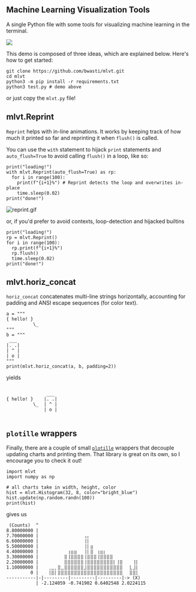 ## Machine Learning Visualization Tools

A single Python file with some tools for visualizing machine learning in the terminal.

![](https://s3.gifyu.com/images/full6615581dfdbfedcb.gif)

This demo is composed of three ideas, which are explained below.
Here's how to get started:

```
git clone https://github.com/bwasti/mlvt.git
cd mlvt
python3 -m pip install -r requirements.txt
python3 test.py # demo above
````

or just copy the `mlvt.py` file!

## mlvt.Reprint

`Reprint` helps with in-line animations.
It works by keeping track of how much it printed so far and reprinting it when `flush()` is called.

You can use the `with` statement to hijack `print` statements and `auto_flush=True` to avoid calling `flush()`
in a loop, like so:

```
print("loading!")
with mlvt.Reprint(auto_flush=True) as rp:
  for i in range(100):
    print(f"{i+1}%") # Reprint detects the loop and overwrites in-place
    time.sleep(0.02)
print("done!")
```

![reprint.gif](https://s3.gifyu.com/images/reprint.gif)

or, if you'd prefer to avoid contexts, loop-detection and hijacked builtins
```
print("loading!")
rp = mlvt.Reprint()
for i in range(100):
  rp.print(f"{i+1}%")
  rp.flush()
  time.sleep(0.02)
print("done!")
```

## mlvt.horiz_concat

`horiz_concat` concatenates multi-line strings horizontally, accounting for padding and ANSI escape sequences
(for color text).

```
a = """
{ hello! }
          \_    
"""
b = """
 ___
|. .|
| ^ |
| o |
"""
print(mlvt.horiz_concat(a, b, padding=2))
```

yields

```

               ___
{ hello! }    |. .|
          \_  | ^ |
              | o |
              
```

## `plotille` wrappers

Finally, there are a couple of small [`plotille`](https://pypi.org/project/plotille/) wrappers
that decouple updating charts and printing them.
That library is great on its own, so I encourage you to check it out!

```
import mlvt
import numpy as np

# all charts take in width, height, color
hist = mlvt.Histogram(32, 8, color="bright_blue")
hist.update(np.random.randn(100))
print(hist)
```

gives us

```
 (Counts)  ^
8.80000000 |
7.70000000 | ⠀⠀⠀⠀⠀⠀⠀⠀⠀⠀⠀⠀⠀⢠⡄⠀⠀⠀⠀⠀⠀⠀⠀⠀⠀⠀⠀⠀⠀⠀⠀⠀
6.60000000 | ⠀⠀⠀⠀⠀⠀⠀⠀⠀⠀⠀⠀⠀⢸⡇⠀⠀⠀⠀⠀⠀⠀⠀⠀⠀⠀⠀⠀⠀⠀⠀⠀
5.50000000 | ⠀⠀⠀⠀⠀⠀⠀⠀⠀⠀⠀⠀⠀⢸⡇⣶⠀⠀⠀⠀⠀⠀⠀⠀⠀⠀⠀⠀⠀⠀⠀⠀
4.40000000 | ⠀⠀⠀⠀⠀⠀⠀⠀⢰⣶⣶⠀⠀⢸⡇⣿⠀⢰⣶⡆⠀⠀⠀⠀⠀⠀⠀⠀⠀⠀⠀⠀
3.30000000 | ⠀⠀⠀⠀⠀⠀⠀⣿⢸⣿⣿⣿⣿⢸⣿⣿⣿⢸⣿⣿⣿⣿⠀⠀⠀⠀⠀⠀⠀⠀⠀⠀
2.20000000 | ⠀⠀⠀⠀⠀⠀⠀⣿⣿⣿⣿⣿⣿⢸⣿⣿⣿⣿⣿⣿⣿⣿⡇⢸⣿⠀⠀⠀⢸⡇⠀⠀
1.10000000 | ⠀⠀⢀⣀⡀⣿⣀⣿⣿⣿⣿⣿⣿⣸⣿⣿⣿⣿⣿⣿⣿⣿⣿⣿⣿⠀⠀⣇⣸⡇⠀⠀
         0 | ⠀⠀⢸⣿⡇⣿⣿⣿⣿⣿⣿⣿⣿⣿⣿⣿⣿⣿⣿⣿⣿⣿⣿⣿⣿⠀⠀⣿⣿⡇⠀⠀
-----------|-|---------|---------|---------|-> (X)
           | -2.124059 -0.741902 0.6402548 2.0224115
```
